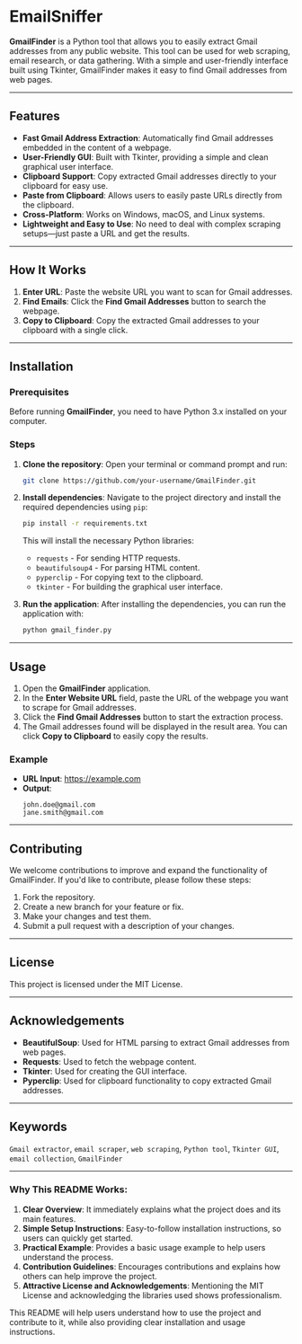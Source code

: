 # EmailSniffer

**GmailFinder** is a Python tool that allows you to easily extract Gmail addresses from any public website. This tool can be used for web scraping, email research, or data gathering. With a simple and user-friendly interface built using Tkinter, GmailFinder makes it easy to find Gmail addresses from web pages.

---

## Features

- **Fast Gmail Address Extraction**: Automatically find Gmail addresses embedded in the content of a webpage.
- **User-Friendly GUI**: Built with Tkinter, providing a simple and clean graphical user interface.
- **Clipboard Support**: Copy extracted Gmail addresses directly to your clipboard for easy use.
- **Paste from Clipboard**: Allows users to easily paste URLs directly from the clipboard.
- **Cross-Platform**: Works on Windows, macOS, and Linux systems.
- **Lightweight and Easy to Use**: No need to deal with complex scraping setups—just paste a URL and get the results.

---

## How It Works

1. **Enter URL**: Paste the website URL you want to scan for Gmail addresses.
2. **Find Emails**: Click the **Find Gmail Addresses** button to search the webpage.
3. **Copy to Clipboard**: Copy the extracted Gmail addresses to your clipboard with a single click.

---

## Installation

### Prerequisites

Before running **GmailFinder**, you need to have Python 3.x installed on your computer.

### Steps

1. **Clone the repository**:
   Open your terminal or command prompt and run:
   ```bash
   git clone https://github.com/your-username/GmailFinder.git
   ```

2. **Install dependencies**:
   Navigate to the project directory and install the required dependencies using `pip`:
   ```bash
   pip install -r requirements.txt
   ```

   This will install the necessary Python libraries:
   - `requests` - For sending HTTP requests.
   - `beautifulsoup4` - For parsing HTML content.
   - `pyperclip` - For copying text to the clipboard.
   - `tkinter` - For building the graphical user interface.

3. **Run the application**:
   After installing the dependencies, you can run the application with:
   ```bash
   python gmail_finder.py
   ```

---

## Usage

1. Open the **GmailFinder** application.
2. In the **Enter Website URL** field, paste the URL of the webpage you want to scrape for Gmail addresses.
3. Click the **Find Gmail Addresses** button to start the extraction process.
4. The Gmail addresses found will be displayed in the result area. You can click **Copy to Clipboard** to easily copy the results.

### Example

- **URL Input**: https://example.com
- **Output**:
  ```
  john.doe@gmail.com
  jane.smith@gmail.com
  ```

---

## Contributing

We welcome contributions to improve and expand the functionality of GmailFinder. If you'd like to contribute, please follow these steps:

1. Fork the repository.
2. Create a new branch for your feature or fix.
3. Make your changes and test them.
4. Submit a pull request with a description of your changes.

---

## License

This project is licensed under the MIT License.

---

## Acknowledgements

- **BeautifulSoup**: Used for HTML parsing to extract Gmail addresses from web pages.
- **Requests**: Used to fetch the webpage content.
- **Tkinter**: Used for creating the GUI interface.
- **Pyperclip**: Used for clipboard functionality to copy extracted Gmail addresses.

---

## Keywords

`Gmail extractor`, `email scraper`, `web scraping`, `Python tool`, `Tkinter GUI`, `email collection`, `GmailFinder`

---

### Why This README Works:
1. **Clear Overview**: It immediately explains what the project does and its main features.
2. **Simple Setup Instructions**: Easy-to-follow installation instructions, so users can quickly get started.
3. **Practical Example**: Provides a basic usage example to help users understand the process.
4. **Contribution Guidelines**: Encourages contributions and explains how others can help improve the project.
5. **Attractive License and Acknowledgements**: Mentioning the MIT License and acknowledging the libraries used shows professionalism.

This README will help users understand how to use the project and contribute to it, while also providing clear installation and usage instructions.
